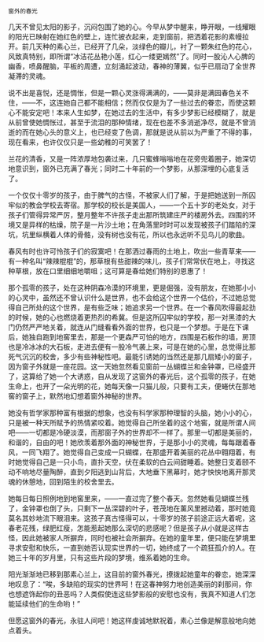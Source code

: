     窗外的春光 

   几天不曾见太阳的影子，沉闷包围了她的心。今早从梦中醒来，睁开眼，一线耀眼的阳光已映射在她红色的壁上，连忙披衣起来，走到窗前，把洒着花影的素幔拉开。前几天种的素心兰，已经开了几朵，淡绿色的瓣儿，衬了一颗朱红色的花心，风致真特别，即所谓“冰洁花丛艳小莲，红心一缕更嫣然”了。同时一股沁人心脾的幽香，喷鼻醒脑，平板的周遭，立刻涌起波动，春神的薄翼，似乎已扇动了全世界凝滞的灵魂。

   说不出是喜悦，还是惆怅，但是一颗心灵涨得满满的，——莫非是满园春色关不住，——不，这连她自己都不能相信；然而仅仅是为了一些过去的眷恋，而使这颗心不能安定吧！本来人生如梦，在她过去的生活中，有多少梦影已经模糊了，就是从前曾使她惆怅过，甚至于流泪的那种情绪，现在也差不多消逝净尽，就是不曾消逝的而在她心头的意义上，也已经变了色调，那就是说从前以为严重了不得的事，现在看来，也许仅仅只是一些幼稚的可笑罢了！

   兰花的清香，又是一阵浓厚地包袭过来，几只蜜蜂嗡嗡地在花旁兜着圈子，她深切地意识到，窗外已充满了春光；同时二十年前的一个梦影，从那深埋的心底复活了。

   一个仅仅十零岁的孩子，由于脾气的古怪，不被家人们了解，于是把她送到一所囚牢似的教会学校去寄宿。那学校的校长是美国人，——一个五十岁的老处女，对于孩子们管得异常严厉，整月整年不许孩子走出那所筑建庄严的楼房外去。四围的环境又是异样的枯燥，院子是一片沙土地；在角落里时时可以发现被孩子们踏陷的深坑，坑里纵横着人体的骨骼，没有树也没有花，所以也永远听不见鸟儿的歌曲。

   春风有时也许可怜孩子们的寂寞吧！在那洒过春雨的土地上，吹出一些青草来——有一种名叫“辣辣棍棍”的，那草根有些甜辣的味儿，孩子们常常伏在地上，寻找这种草根，放在口里细细地嚼咀；这可算是春给她们特别的恩惠了！

   那个孤零的孩子，处在这种阴森冷漠的环境里，更是倔强，没有朋友，在她那小小的心灵中，虽然还不曾认识什么是世界，也不会给这个世界一个估价，不过她总觉得自己所处的这个世界，是有些乏味；她追求另一个世界。在一个春风吹得最起劲的时候，她的心也燃烧着更热烈的希冀。但是这所囚牢似的学校，那一对黑漆的大门仍然严严地关着，就连从门缝看看外面的世界，也只是一个梦想。于是在下课后，她独自跑到地窖里去，那是一个更森严可怕的地方，四围是石板作的墙，房顶也是冷冰冰的大石板，走进去便有一股冷气袭上来，可是在她的心里，总觉得比那死气沉沉的校舍，多少有些神秘性吧。最能引诱她的当然还是那几扇矮小的窗子，因为窗子外就是一座花园。这一天她忽然看见窗前一丛蝴蝶兰和金钟罩，已经盛开了，这算给了她一个大诱惑，自从发现了这窗外的春光后，这个孤零的孩子，在她生命上，也开了一朵光明的花，她每天像一只猫儿般，只要有工夫，便蜷伏在那地窖的窗子上，默然地幻想着窗外神秘的世界。

   她没有哲学家那种富有根据的想象，也没有科学家那种理智的头脑，她小小的心，只是被一种天所赋予的热情紧咬着。她觉得自己所坐着的这个地窖，就是所谓人间吧——一切都是冷硬淡漠，而那窗子外的世界却不一样了。那里一切都是美丽的，和谐的，自由的吧！她欣羡着那外面的神秘世界，于是那小小的灵魂，每每跟着春风，一同飞翔了。她觉得自己变成一只蝴蝶，在那盛开着美丽的花丛中翱翔着，有时她觉得自己是一只小鸟，直扑天空，伏在柔软的白云间甜睡着。她整日支着颐不动不响地尽量陶醉，直到夕阳逃到山背后，大地垂下黑幕时，她才怏怏地离开那灵魂的休憩地，回到陌生的校舍里去。

   她每日每日照例地到地窖里来，——一直过完了整个春天。忽然她看见蝴蝶兰残了，金钟罩也倒了头，只剩下一丛深碧的叶子，苍茂地在薰风里撼动着，那时她竟莫名其妙地流下眼泪来。这孩子真古怪得可以，十零岁的孩子前途正远大着呢，这春老花残，绿肥红瘦，怎能惹起她那么深切的悲感呢？但是孩子从小就是这样古怪，因此她被家人所摒弃，同时也被社会所摒弃。在她的童年里，便只能在梦境里寻求安慰和快乐，一直到她否认现实世界的一切，她终成了一个疏狂孤介的人。在她三十年的岁月里，只有这些片段的梦境，维系着她的生命。

   阳光渐渐地已移到那素心兰上，这目前的窗外春光，撩拨起她童年的眷恋，她深深地叹息了：“唉，多缺陷的现实的世界呵！在这春神努力地创造美丽的刹那间，你也想遮饰起你的丑恶吗？人类假使连这些梦影般的安慰也没有，我真不知道人们怎能延续他们的生命哟！”

   但愿这窗外的春光，永驻人间吧！她这样虔诚地默祝着，素心兰像是解意般地向她点着头。

